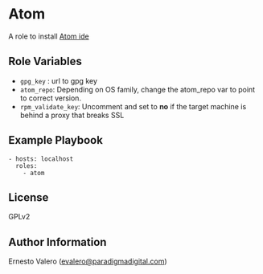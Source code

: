 Atom
=========

A role to install [Atom ide](https://atom.io)  

Role Variables
--------------
* ` gpg_key ` : url to gpg key
* ` atom_repo `: Depending on OS family, change the atom_repo var to point to correct version.
* ` rpm_validate_key `: Uncomment and set to **no** if the target machine is behind a proxy that breaks SSL


Example Playbook
----------------

```
- hosts: localhost
  roles:
    - atom
```
License
-------
GPLv2

Author Information
------------------

Ernesto Valero (evalero@paradigmadigital.com)
